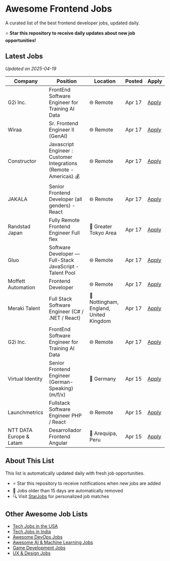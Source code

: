 # Awesome Frontend Jobs

A curated list of the best frontend developer jobs, updated daily.

⭐ **Star this repository to receive daily updates about new job opportunities!**

## Latest Jobs

*Updated on 2025-04-19*

| Company | Position | Location | Posted | Apply |
| ------- | -------- | -------- | ------ | ------ |
| G2i Inc. | FrontEnd Software Engineer for Training AI Data | 🌐 Remote | Apr 17 | [Apply](https://starjobs.dev/jobs/43e43f1505bd4920a8cba6c12022b21f?utm=github) |
| Wiraa | Sr. Frontend Engineer II (GenAI) | 🌐 Remote | Apr 17 | [Apply](https://starjobs.dev/jobs/1b8a858486b941ba816da9ed475841c8?utm=github) |
| Constructor | Javascript Engineer : Customer Integrations (Remote - Americas) 💰 | 🌐 Remote | Apr 17 | [Apply](https://starjobs.dev/jobs/5bd47559440f44d4813293fd56a56a9d?utm=github) |
| JAKALA | Senior Frontend Developer (all genders) - React | 🌐 Remote | Apr 17 | [Apply](https://starjobs.dev/jobs/857562cad24f4e6e84aa78029edd368b?utm=github) |
| Randstad Japan | Fully Remote  Frontend Engineer Full flex | 📍 Greater Tokyo Area | Apr 17 | [Apply](https://starjobs.dev/jobs/297cbad0654c471cbe6005cf86adacbf?utm=github) |
| Gluo | Software Developer — Full-Stack JavaScript - Talent Pool | 🌐 Remote | Apr 17 | [Apply](https://starjobs.dev/jobs/fec0d10748fa40658118bcff056d14f4?utm=github) |
| Moffett Automation | Frontend Developer | 🌐 Remote | Apr 17 | [Apply](https://starjobs.dev/jobs/83f7c637419946359e09f7dfc93bf078?utm=github) |
| Meraki Talent | Full Stack Software Engineer (C# / .NET / React) | 📍 Nottingham, England, United Kingdom | Apr 17 | [Apply](https://starjobs.dev/jobs/f8388fd2eb3f4e84af3e6e60bb6158d8?utm=github) |
| G2i Inc. | FrontEnd Software Engineer for Training AI Data | 🌐 Remote | Apr 17 | [Apply](https://starjobs.dev/jobs/f7886531f8b94ed78db940f02d89d36f?utm=github) |
| Virtual Identity | Senior Frontend Engineer (German-Speaking) (m/f/x) | 📍 Germany | Apr 15 | [Apply](https://starjobs.dev/jobs/b14b38f55ec94ad48bad93611d9f7662?utm=github) |
| Launchmetrics | Fullstack Software Engineer PHP / React | 🌐 Remote | Apr 15 | [Apply](https://starjobs.dev/jobs/c926b60f81724350b2d484638a86a06c?utm=github) |
| NTT DATA Europe & Latam | Desarrollador Frontend Angular | 📍 Arequipa, Peru | Apr 15 | [Apply](https://starjobs.dev/jobs/100edbb637e74145a823f7a026ee440f?utm=github) |


## About This List

This list is automatically updated daily with fresh job opportunities.

* ⭐ Star this repository to receive notifications when new jobs are added
* 🔄 Jobs older than 15 days are automatically removed
* 🔍 Visit [StarJobs](https://starjobs.dev?utm=github) for personalized job matches

## Other Awesome Job Lists

* [Tech Jobs in the USA](https://github.com/bansalnagesh/tech-jobs-usa)
* [Tech Jobs in India](https://github.com/bansalnagesh/tech-jobs-india)
* [Awesome DevOps Jobs](https://github.com/bansalnagesh/awesome-devops-jobs)
* [Awesome AI & Machine Learning Jobs](https://github.com/bansalnagesh/awesome-ai-ml-jobs)
* [Game Development Jobs](https://github.com/bansalnagesh/game-development-jobs)
* [UX & Design Jobs](https://github.com/bansalnagesh/ux-design-jobs)
